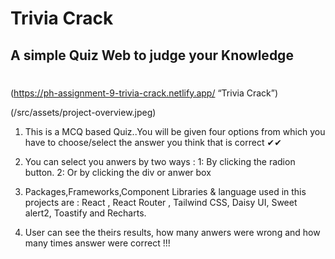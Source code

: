 # Trivia Crack

## A simple Quiz Web to judge your Knowledge

#

(https://ph-assignment-9-trivia-crack.netlify.app/ “Trivia Crack”)

(/src/assets/project-overview.jpeg)

1. This is a MCQ based Quiz..You will be given four options from which you have to choose/select the answer you think that is correct ✔✔

2. You can select you anwers by two ways :
   1: By clicking the radion button. 2: Or by clicking the div or anwer box

3. Packages,Frameworks,Component Libraries & language used in this projects are : React , React Router , Tailwind CSS, Daisy UI, Sweet alert2, Toastify and Recharts.

4. User can see the theirs results, how many anwers were wrong and how many times answer were correct !!!
